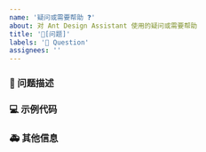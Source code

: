 ```yaml
---
name: '疑问或需要帮助 ❓'
about: 对 Ant Design Assistant 使用的疑问或需要帮助
title: '🧐[问题]'
labels: '🧐 Question'
assignees: ''
---
```


### 🧐 问题描述

<!--
详细地描述问题，让大家都能理解
-->

### 💻 示例代码

<!--
如果有必要，展示代码，线上示例，或仓库
-->

### 🚑 其他信息

<!--
如截图等其他信息可以贴在这里
-->
